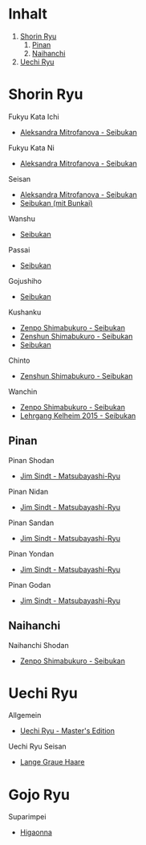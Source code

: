 # Inhalt
1. [Shorin Ryu](#shorin-ryu)
    1. [Pinan](#pinan)
    2. [Naihanchi](#naihanchi)
2. [Uechi Ryu](#uechi-ryu)


# Shorin Ryu

Fukyu Kata Ichi

* [Aleksandra Mitrofanova - Seibukan](https://www.youtube.com/watch?v=UKKceqfoUuc)

Fukyu Kata Ni

* [Aleksandra Mitrofanova - Seibukan](https://www.youtube.com/watch?v=L1tiKJAJOWk)

Seisan

* [Aleksandra Mitrofanova - Seibukan](https://www.youtube.com/watch?v=V4GXVMtj1y4)
* [Seibukan (mit Bunkai)](https://www.youtube.com/watch?v=Q0BPNjJ_iHM&start=5&end=160)

Wanshu

* [Seibukan](https://www.youtube.com/watch?v=Q0BPNjJ_iHM&start=275&end=320)

Passai

* [Seibukan](https://www.youtube.com/watch?v=Q0BPNjJ_iHM&start=645)

Gojushiho

* [Seibukan](https://www.youtube.com/watch?v=Q0BPNjJ_iHM&start=175&end=260)

Kushanku

* [Zenpo Shimabukuro - Seibukan](https://www.youtube.com/watch?v=RV_eO7IsiaY)
* [Zenshun Shimabukuro - Seibukan](https://www.youtube.com/watch?v=iAo7KC3XPZQ)
* [Seibukan](https://www.youtube.com/watch?v=Q0BPNjJ_iHM&start=345&end=455)

Chinto

* [Zenshun Shimabukuro - Seibukan](https://www.youtube.com/watch?v=GLOFuz-UKls&t=25s)

Wanchin

* [Zenpo Shimabukuro - Seibukan](https://www.youtube.com/watch?v=uBz9w6LOcu0)
* [Lehrgang Kelheim 2015 - Seibukan](https://www.youtube.com/watch?v=2Eq34cr5y34&t=15s)

## Pinan

Pinan Shodan
* [Jim Sindt - Matsubayashi-Ryu](https://www.youtube.com/watch?v=cTUXotuoX_o)

Pinan Nidan

* [Jim Sindt - Matsubayashi-Ryu](https://www.youtube.com/watch?v=YTRDaNougs8)

Pinan Sandan

* [Jim Sindt - Matsubayashi-Ryu](https://www.youtube.com/watch?v=Unz0kFOb6QA)

Pinan Yondan

* [Jim Sindt - Matsubayashi-Ryu](https://www.youtube.com/watch?v=3P5Kg--6-OI)

Pinan Godan

* [Jim Sindt - Matsubayashi-Ryu](https://www.youtube.com/watch?v=81uH9zHSwhw)

## Naihanchi

Naihanchi Shodan

* [Zenpo Shimabukuro - Seibukan](https://www.youtube.com/watch?v=iHUJAn4XhO8)

# Uechi Ryu

Allgemein 

* [Uechi Ryu - Master's Edition](https://www.youtube.com/watch?v=QTxbc_oeRD0)

Uechi Ryu Seisan

* [Lange Graue Haare](https://www.youtube.com/watch?v=y5ut-dmu_cY)

# Gojo Ryu

Suparimpei 

* [Higaonna](https://www.youtube.com/watch?v=WCQhRJ3xWoQ)